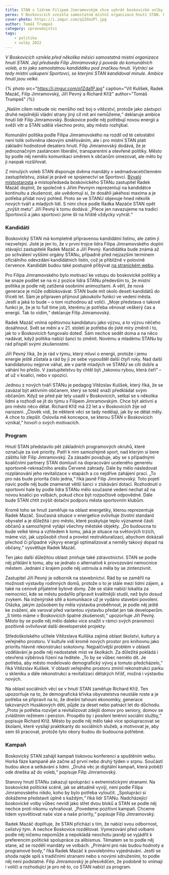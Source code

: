 ```yaml
---
title: STAN s lídrem Filipem Jimramovským chce vyhrát boskovické volby
perex: V Boskovicích vznikla samostatná místní organizace hnutí STAN. Předseda Filip Jimramovský ji povede do komunálních voleb, ambice hnutí jsou velké.
cover-photo: https://i.imgur.com/q1Zda1Pl.jpg
author: Tomáš Trumpeš
category: zpravodajství
tags:
    - politika
    - volby 2022
---
```


*V Boskovicích vznikla před několika měsíci samostatná místní organizace hnutí STAN. Její předseda Filip Jimramovský ji povede do komunálních voleb, a to jako samostatnou kandidátku pod značkou hnutí. Vytrácí se tedy místní uskupení Sportovci, se kterými STAN kandidoval minule. Ambice hnutí jsou velké.*

{% photo src="https://i.imgur.com/q1Zda1P.jpg" caption="Vít Kulíšek, Radek Mazáč, Filip Jimramovský, Jiří Pevný a Richard Kříž" author="Tomáš Trumpeš" /%}

„Naším cílem nebude nic menšího než boj o vítězství, protože jako zástupci druhé nejsilnější vládní strany jiný cíl mít ani nemůžeme,“ deklaruje ambice hnutí lídr Filip Jimramovský. Boskovice podle něj potřebují novou energii a svěží vítr a STAN udělá všechno proto, aby město rozhýbal.

Komunální politika podle Filipa Jimramovského na rozdíl od té celostátní není tolik ovlivněna ideovým směřováním, ale i pro místní STAN platí základní hodnotové desatero hnutí. Filip Jimramovský dodává, že je jednoznačným zastáncem liberální, transparentní a otevřené politiky. Město by podle něj nemělo komunikaci směrem k občanům omezovat, ale mělo by ji naopak rozšiřovat.

Z minulých voleb STAN disponuje dvěma mandáty v sedmadvacetičlenném zastupitelstvu, získal je právě ve spojenectví se Sportovci. [Bývalý místostarosta](https://ohlasy.info/clanky/2021/03/pad-koalice.html) a místopředseda boskovického STANu zastupitel Radek Mazáč doplnil, že společně s Jiřím Pevným reprezentují na kandidátce kontinuitu a zkušenost, ale uvědomují si, že dosáhli jakéhosi maxima a je potřeba přidat nový pohled. Proto se ve STANU objevuje hned několik nových tváří a mladých lidí. S nimi chce podle Radka Mazáče STAN opět „zvýšit metu“. Jiří Pevný k tomu dodává: „Přece jen navazujeme na tradici Sportovců a jako sportovci jsme šli na hřiště vždycky vyhrát.“

### Kandidáti

Boskovický STAN má kompletně připravenou kandidátní listinu, ale zatím ji nezveřejní. Jisté je jen to, že v první trojce lídra Filipa Jimramovského doplní stávající zastupitelé Radek Mazáč a Jiří Pevný. Kandidátka bude známá až po schválení vyššími orgány STANu, případně před nejzazším termínem oficiálního odevzdání kandidátních listin, což je přibližně v polovině července. Kandidáti budou také postupně přibývat [na stranickém webu](http://stanboskovice.cz/).

Pro Filipa Jimramovského bylo motivací ke vstupu do boskovické politiky a ke snaze podílet se na ní z pozice lídra STANu především to, že místní politika je podle něj zatížená osobními animozitami. A věří, že nová generace je může odblokovávat. STAN bude mít okolo deseti kandidátů do třiceti let. Sám je připraven přijmout jakoukoliv funkci ve vedení města. Jestli a jaká to bude – o tom rozhodnou až voliči. „Moje představa o takové funkci je, že je to full time job, kterému je potřeba věnovat veškerý čas a energii. Tak to vidím,“ deklaruje Filip Jimramovský.

Radek Mazáč vnímá opětovnou kandidaturu jako výzvu, a to výzvu něčeho dosáhnout. Svět se mění a v 21. století je potřeba do jisté míry změnit i to, jak to v Boskovicích fungovalo doteď. Sám nechce sedět doma a na něco nadávat, když politika nabízí šanci to změnit. Novému a mladému STANu by rád přispěl svými zkušenostmi.

Jiří Pevný říká, že je rád v týmu, který mluví o energii, protože i jemu energie ještě zůstala a rád by ji ze sebe vypouštěl další čtyři roky. Nad další kandidaturou nejprve váhal, ale v partě mladých ve STANU se cítí dobře a váhání ho přešlo. V zastupitelstvu by chtěl být „takovou rybou, která čeří“ – ať už v koalici, nebo v opozici.

Jednou z nových tváří STANu je pedagog Vítězslav Kulíšek, který říká, že se zavázal být aktivním občanem, který se totéž snaží předkládat svým občanům. Když se před pár lety usadil v Boskovicích, setkal se s několika lidmi a rozhodl se jít do týmu s Filipem Jimramovským. Chce být aktivní a pro město něco dělat.
Richard Kříž má 22 let a v Boskovicích žije od narození. „Člověk vidí, že některé věci se tady nedělají, jak by se dělat měly. A chce to zlepšit. Oslovila mě koncepce, se kterou STAN v Boskovicích vznikal,“ hovoří o svých motivacích.

### Program

Hnutí STAN představilo pět základních programových okruhů, které označuje za své priority. Patří k nim samozřejmě sport, nad kterým si bere záštitu lídr Filip Jimramovský. Za zásadní považuje, aby se s případnými koaličními partnery STAN domluvil na dopracování uceleného generelu sportovně-rekreačního areálu Červené zahrady. Dále by mělo následovat rozplánování jeho revitalizace v etapách a co nejdříve zahájení prací. „To pro nás bude priorita číslo jedna,“ říká jasně Filip Jimramovský. Toto pojetí navíc podle něj bude znamenat větší šanci v získávání dotací. Rozhodnutí o sportovní hale by podle lídra STANu mělo současné vedení nechat až na novou koalici po volbách, pokud chce být rozpočtově odpovědné. Dále bude STAN chtít zvýšit dotační podporu města sportovním klubům.

Kromě toho se hnutí zaměřuje na oblast energetiky, kterou reprezentuje Radek Mazáč. Současná situace v energetice ovlivňuje životní standard obyvatel a je důležitá i pro město, které poskytuje teplo významné části občanů a samozřejmě vytápí všechny městské objekty. „Do budoucna to bude velké téma a vzhledem k tomu, jaká je situace na světových trzích, máme vizi, jak uzpůsobit chod a provést restrukturalizaci, abychom dokázali přechod či případné výkyvy energií optimalizovat a neměly takový dopad na občany,“ vysvětluje Radek Mazáč.

Ten jako další důležitou oblast zmiňuje také zdravotnictví. STAN se podle něj přiklání k tomu, aby se jednalo o alternativě k provozování nemocnice městem. Jednání z krajem podle něj ustrnula a měla by se zintenzivnit.

Zastupitel Jiří Pevný je odborník na stavebnictví. Rád by se zaměřil na možnosti výstavby rodinných domů, protože o to je stále mezi lidmi zájem, a také na cenově přijatelné bytové domy. Zde se stále nabízí lokalita za nemocnicí, kde se městu podařilo připravit kvalitnější studii, než bylo dosud zvykem. Na inženýrské sítě a komunikace už je vydáno stavební povolení. Otázka, jakým způsobem by měla výstavba proběhnout, je podle něj ještě ke zvážení, ale varoval před variantou výstavbu předat jen tak developerům. „S tímto máme v Boskovicích špatné zkušenosti,“ upozorňuje Jiří Pevný. Město by se podle něj mělo daleko více snažit v rámci svých pravomocí pozitivně ovlivňovat další developerské projekty.

Středoškolského učitele Vítězslava Kulíška zajímá oblast školství, kultury a veřejného prostoru. V kultuře vidí kromě nových prostor pro knihovnu jako prioritu hlavně rekonstrukci sokolovny. Nejpalčivější problém v oblasti vzdělávání je podle něj nedostatek míst ve školkách. Za důležitá pokládá i otevřená výběrová řízení na ředitele. „To by se vůbec nemělo dít. Je potřeba, aby město modelovalo demografický vývoj a tomuto předcházelo,“ říká Vítězslav Kulíšek. V oblasti veřejného prostoru zmínil rekonstrukci parku u skleníku a dále rekonstrukci a revitalizaci dětských hřišť, možná i výstavbu nových.

Na oblast sociálních věcí se v hnutí STAN zaměřuje Richard Kříž. Ten upozorňuje na to, že demografická křivka obyvatelstva neustále roste a je potřeba se připravit na to, že dnešní tahouni ekonomiky, generace takzvaných Husákových dětí, půjde za deset nebo patnáct let do důchodu. „Proto je potřeba rozvíjet a revitalizovat zdejší domov pro seniory, domov se zvláštním režimem i penzion. Prospělo by i posílení terénní sociální služby,“ popisuje Richard Kříž. Město by podle něj mělo také více spolupracovat se školami, které vysílají praktikanty do sociálních služeb, a motivovat je, aby sem šli pracovat, protože tyto obory budou do budoucna potřebné.

### Kampaň

Boskovický STAN zahájil kampaň tiskovou konferencí a spuštěním webu. Horká fáze kampaně ale začne až první nebo druhý týden v srpnu. Součástí budou akce a setkávání s lidmi. „Druhá věc je digitální kampaň, která poběží ode dneška až do voleb,“ popisuje Filip Jimramovský.

Stanovy hnutí STANu zakazují spolupráci s extremistickými stranami. Na boskovické politické scéně, jak se aktuálně vyvíjí, není podle Filipa Jimramovského nikdo, koho by bylo potřeba vyloučit. „Spolupráci si dokážeme představit úplně s každým,“ říká lídr STANu. Nadcházející boskovické volby vůbec nevidí jako střet dvou bloků a STAN se podle něj nechce proti nikomu vyhraňovat. „Povedeme pozitivní kampaň. Chceme lidem vysvětlovat naše vize a naše priority,“ popisuje Filip Jimramovský.

Radek Mazáč doplňuje, že STAN přichází s tím, že nabízí svou odbornost, celistvý tým. A nechce Boskovice rozdělovat. Vymezování před volbami podle něj ničemu nepomůže a nepokládá neochotu jasněji se vyjádřit k preferencím politické spolupráce za alibismus. Tématem se to podle něj stane, až se rozdělí mandáty ve volbách. „Primární pro nás budou hodnoty a programové body,“ říká Radek Mazáč k povolebnímu vyjednávání. Jestli se shoda najde spíš s tradičními stranami nebo s novými sdruženími, to podle něj není podstatné. Filip Jimramovský je přesvědčen, že podobně to vnímají i voliči a rozhodující je pro ně to, co STAN nabízí za program.
